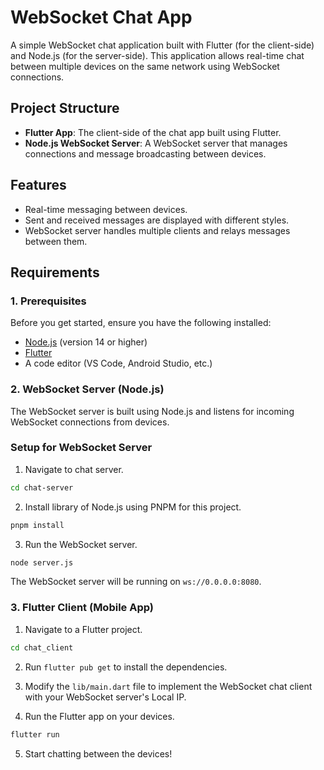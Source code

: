 # WebSocket Chat App

A simple WebSocket chat application built with Flutter (for the client-side) and Node.js (for the server-side). This application allows real-time chat between multiple devices on the same network using WebSocket connections.

## Project Structure

- **Flutter App**: The client-side of the chat app built using Flutter.
- **Node.js WebSocket Server**: A WebSocket server that manages connections and message broadcasting between devices.

## Features

- Real-time messaging between devices.
- Sent and received messages are displayed with different styles.
- WebSocket server handles multiple clients and relays messages between them.

## Requirements

### 1. Prerequisites

Before you get started, ensure you have the following installed:

- [Node.js](https://nodejs.org/) (version 14 or higher)
- [Flutter](https://flutter.dev/docs/get-started/install)
- A code editor (VS Code, Android Studio, etc.)

### 2. WebSocket Server (Node.js)

The WebSocket server is built using Node.js and listens for incoming WebSocket connections from devices.

### Setup for WebSocket Server

1. Navigate to chat server.

```bash
cd chat-server
```

2. Install library of Node.js using PNPM for this project.

```bash
pnpm install
```

3. Run the WebSocket server.

```bash
node server.js
```

The WebSocket server will be running on `ws://0.0.0.0:8080`.

### 3. Flutter Client (Mobile App)

1. Navigate to a Flutter project.

```bash
cd chat_client
```

2. Run `flutter pub get` to install the dependencies.

3. Modify the `lib/main.dart` file to implement the WebSocket chat client with your WebSocket server's Local IP.

4. Run the Flutter app on your devices.

```bash
flutter run
```

5. Start chatting between the devices!
